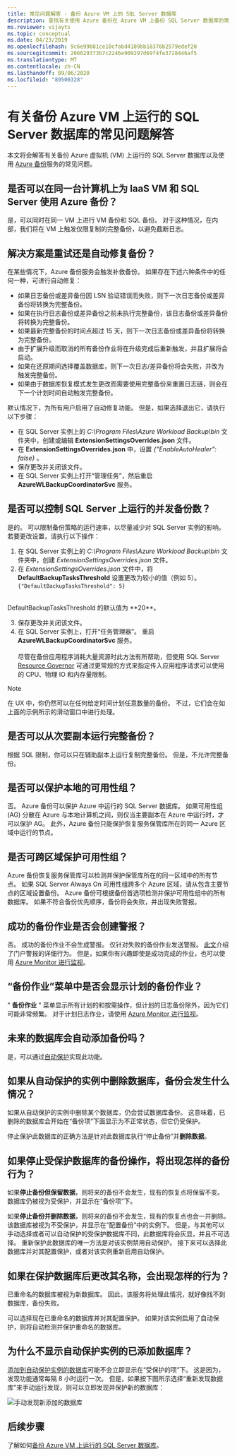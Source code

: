 ```yaml
---
title: 常见问题解答 - 备份 Azure VM 上的 SQL Server 数据库
description: 查找有关使用 Azure 备份在 Azure VM 上备份 SQL Server 数据库的常见问题的解答。
ms.reviewer: vijayts
ms.topic: conceptual
ms.date: 04/23/2019
ms.openlocfilehash: 9c6e99b81ce10cfabd4109bb18376b2579edef20
ms.sourcegitcommit: 206629373b7c2246e909297d69f4fe3728446af5
ms.translationtype: MT
ms.contentlocale: zh-CN
ms.lasthandoff: 09/06/2020
ms.locfileid: "89500328"
---
```

# <a name="faq-about-sql-server-databases-that-are-running-on-an-azure-vm-backup"></a>有关备份 Azure VM 上运行的 SQL Server 数据库的常见问题解答

本文将会解答有关备份 Azure 虚拟机 (VM) 上运行的 SQL Server 数据库以及使用 [Azure 备份](backup-overview.md)服务的常见问题。

## <a name="can-i-use-azure-backup-for-iaas-vm-as-well-as-sql-server-on-the-same-machine"></a>是否可以在同一台计算机上为 IaaS VM 和 SQL Server 使用 Azure 备份？

是，可以同时在同一 VM 上进行 VM 备份和 SQL 备份。 对于这种情况，在内部，我们将在 VM 上触发仅限复制的完整备份，以避免截断日志。

## <a name="does-the-solution-retry-or-auto-heal-the-backups"></a>解决方案是重试还是自动修复备份？

在某些情况下，Azure 备份服务会触发补救备份。 如果存在下述六种条件中的任何一种，可进行自动修复：

- 如果日志备份或差异备份因 LSN 验证错误而失败，则下一次日志备份或差异备份将转换为完整备份。
- 如果在执行日志备份或差异备份之前未执行完整备份，该日志备份或差异备份将转换为完整备份。
- 如果最新完整备份的时间点超过 15 天，则下一次日志备份或差异备份将转换为完整备份。
- 由于扩展升级而取消的所有备份作业将在升级完成后重新触发，并且扩展将会启动。
- 如果在还原期间选择覆盖数据库，则下一次日志/差异备份将会失败，并改为触发完整备份。
- 如果由于数据库恢复模式发生更改而需要使用完整备份来重置日志链，则会在下一个计划时间自动触发完整备份。

默认情况下，为所有用户启用了自动修复功能。 但是，如果选择退出它，请执行以下步骤：

- 在 SQL Server 实例上的 *C:\Program Files\Azure Workload Backup\bin* 文件夹中，创建或编辑 **ExtensionSettingsOverrides.json** 文件。
- 在 **ExtensionSettingsOverrides.json** 中，设置 *{"EnableAutoHealer": false}* 。
- 保存更改并关闭该文件。
- 在 SQL Server 实例上打开“管理任务”，然后重启 **AzureWLBackupCoordinatorSvc** 服务。

## <a name="can-i-control-how-many-concurrent-backups-run-on-the-sql-server"></a>是否可以控制 SQL Server 上运行的并发备份数？

是的。 可以限制备份策略的运行速率，以尽量减少对 SQL Server 实例的影响。 若要更改设置，请执行以下操作：

1. 在 SQL Server 实例上的 *C:\Program Files\Azure Workload Backup\bin* 文件夹中，创建 *ExtensionSettingsOverrides.json* 文件。
2. 在 *ExtensionSettingsOverrides.json* 文件中，将 **DefaultBackupTasksThreshold** 设置更改为较小的值（例如 5）。 <br>
  `{"DefaultBackupTasksThreshold": 5}`
<br>
DefaultBackupTasksThreshold 的默认值为 **20**。

3. 保存更改并关闭该文件。
4. 在 SQL Server 实例上，打开“任务管理器”。 重启 **AzureWLBackupCoordinatorSvc** 服务。<br/> <br/>
 尽管在备份应用程序消耗大量资源时此方法有所帮助，但使用 SQL Server [Resource Governor](/sql/relational-databases/resource-governor/resource-governor) 可通过更常规的方式来指定传入应用程序请求可以使用的 CPU、物理 IO 和内存量限制。

> [!NOTE]
> 在 UX 中，你仍然可以在任何给定时间计划任意数量的备份。 不过，它们会在如上面的示例所示的滑动窗口中进行处理。

## <a name="can-i-run-a-full-backup-from-a-secondary-replica"></a>是否可以从次要副本运行完整备份？

根据 SQL 限制，你可以只在辅助副本上运行复制完整备份。 但是，不允许完整备份。

## <a name="can-i-protect-availability-groups-on-premises"></a>是否可以保护本地的可用性组？

否。 Azure 备份可以保护 Azure 中运行的 SQL Server 数据库。 如果可用性组 (AG) 分散在 Azure 与本地计算机之间，则仅当主要副本在 Azure 中运行时，才可以保护 AG。 此外，Azure 备份只能保护恢复服务保管库所在的同一 Azure 区域中运行的节点。

## <a name="can-i-protect-availability-groups-across-regions"></a>是否可跨区域保护可用性组？

Azure 备份恢复服务保管库可以检测并保护保管库所在的同一区域中的所有节点。 如果 SQL Server Always On 可用性组跨多个 Azure 区域，请从包含主要节点的区域设置备份。 Azure 备份可根据备份首选项检测并保护可用性组中的所有数据库。 如果不符合备份优先顺序，备份将会失败，并出现失败警报。

## <a name="do-successful-backup-jobs-create-alerts"></a>成功的备份作业是否会创建警报？

否。 成功的备份作业不会生成警报。 仅针对失败的备份作业发送警报。 [此文](backup-azure-monitoring-built-in-monitor.md)介绍了门户警报的详细行为。 但是，如果你有兴趣即使是成功完成的作业，也可以使用 [Azure Monitor 进行监视](backup-azure-monitoring-use-azuremonitor.md)。

## <a name="can-i-see-scheduled-backup-jobs-in-the-backup-jobs-menu"></a>“备份作业”菜单中是否会显示计划的备份作业？

" **备份作业** " 菜单显示所有计划的和按需操作，但计划的日志备份除外，因为它们可能非常频繁。 对于计划日志作业，请使用 [Azure Monitor 进行监视](backup-azure-monitoring-use-azuremonitor.md)。

## <a name="are-future-databases-automatically-added-for-backup"></a>未来的数据库会自动添加备份吗？

是，可以通过[自动保护](backup-sql-server-database-azure-vms.md#enable-auto-protection)实现此功能。  

## <a name="if-i-delete-a-database-from-an-autoprotected-instance-what-will-happen-to-the-backups"></a>如果从自动保护的实例中删除数据库，备份会发生什么情况？

如果从自动保护的实例中删除某个数据库，仍会尝试数据库备份。 这意味着，已删除的数据库会开始在“备份项”下面显示为不正常状态，但它仍受保护。

停止保护此数据库的正确方法是针对此数据库执行“停止备份”并**删除数据**。  

## <a name="if-i-do-stop-backup-operation-of-an-autoprotected-database-what-will-be-its-behavior"></a>如果停止受保护数据库的备份操作，将出现怎样的备份行为？

如果**停止备份但保留数据**，则将来的备份不会发生，现有的恢复点将保留不变。 数据库仍被视为受保护，并显示在“备份项”下。

如果**停止备份并删除数据**，则将来的备份不会发生，现有的恢复点也会一并删除。 该数据库被视为不受保护，并显示在“配置备份”中的实例下。 但是，与其他可以手动选择或者可以自动保护的受保护数据库不同，此数据库将会灰显，并且不可选择。 重新保护此数据库的唯一方法是对该实例禁用自动保护。 接下来可以选择此数据库并对其配置保护，或者对该实例重新启用自动保护。

## <a name="if-i-change-the-name-of-the-database-after-it-has-been-protected-what-will-be-the-behavior"></a>如果在保护数据库后更改其名称，会出现怎样的行为？

已重命名的数据库被视为新数据库。 因此，该服务将处理此情况，就好像找不到数据库，备份失败。

可以选择现在已重命名的数据库并对其配置保护。 如果对该实例启用了自动保护，则将自动检测并保护重命名的数据库。

## <a name="why-cant-i-see-an-added-database-for-an-autoprotected-instance"></a>为什么不显示自动保护实例的已添加数据库？

[添加到自动保护实例的数据库](backup-sql-server-database-azure-vms.md#enable-auto-protection)可能不会立即显示在“受保护的项”下。 这是因为，发现功能通常每隔 8 小时运行一次。 但是，如果按下图所示选择“重新发现数据库”来手动运行发现，则可以立即发现并保护新的数据库：

  ![手动发现新添加的数据库](./media/backup-azure-sql-database/view-newly-added-database.png)

## <a name="next-steps"></a>后续步骤

了解如何[备份 Azure VM 上运行的 SQL Server 数据库](backup-azure-sql-database.md)。
